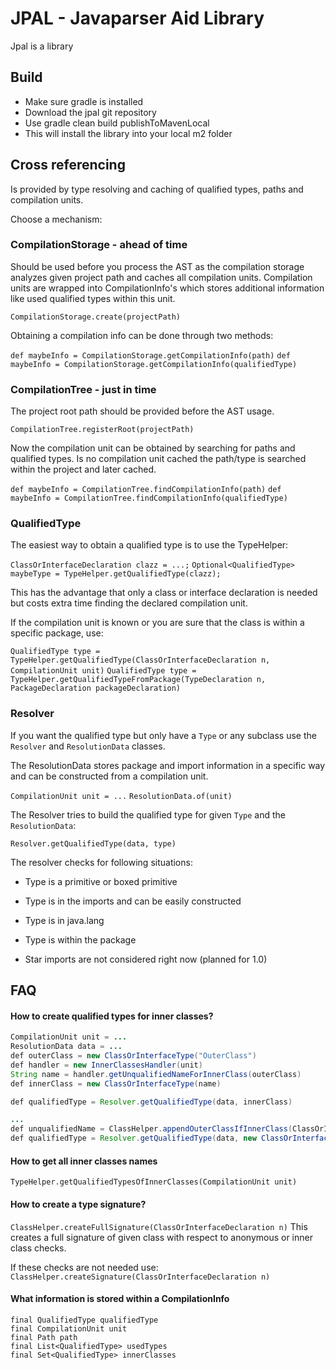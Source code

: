 # JPAL - Javaparser Aid Library

Jpal is a library

## Build

- Make sure gradle is installed
- Download the jpal git repository
- Use gradle clean build publishToMavenLocal
- This will install the library into your local m2 folder

## Cross referencing

Is provided by type resolving and caching of qualified types, paths
and compilation units.

Choose a mechanism:

### CompilationStorage - ahead of time

Should be used before you process the AST as the compilation storage
analyzes given project path and caches all compilation units.
Compilation units are wrapped into CompilationInfo's which stores 
additional information like used qualified types within this unit.

`CompilationStorage.create(projectPath)`

Obtaining a compilation info can be done through two methods:

`def maybeInfo = CompilationStorage.getCompilationInfo(path)`
`def maybeInfo = CompilationStorage.getCompilationInfo(qualifiedType)`

### CompilationTree - just in time

The project root path should be provided before the AST usage.

`CompilationTree.registerRoot(projectPath)`

Now the compilation unit can be obtained by searching for paths
and qualified types. Is no compilation unit cached the path/type is 
searched within the project and later cached.

`def maybeInfo = CompilationTree.findCompilationInfo(path)`
`def maybeInfo = CompilationTree.findCompilationInfo(qualifiedType)`

### QualifiedType

The easiest way to obtain a qualified type is to use the TypeHelper:

`ClassOrInterfaceDeclaration clazz = ...;`
`Optional<QualifiedType> maybeType = TypeHelper.getQualifiedType(clazz);`

This has the advantage that only a class or interface declaration
is needed but costs extra time finding the declared compilation unit.

If the compilation unit is known or you are sure that the class is 
within a specific package, use:

`QualifiedType type = TypeHelper.getQualifiedType(ClassOrInterfaceDeclaration n, CompilationUnit unit)`
`QualifiedType type = TypeHelper.getQualifiedTypeFromPackage(TypeDeclaration n, PackageDeclaration packageDeclaration)`

### Resolver

If you want the qualified type but only have a `Type` or any subclass
use the `Resolver` and `ResolutionData` classes.

The ResolutionData stores package and import information in a specific way
and can be constructed from a compilation unit.

`CompilationUnit unit = ...`
`ResolutionData.of(unit)`

The Resolver tries to build the qualified type for given `Type` and the 
`ResolutionData`:

`Resolver.getQualifiedType(data, type)`

The resolver checks for following situations:

- Type is a primitive or boxed primitive
- Type is in the imports and can be easily constructed
- Type is in java.lang
- Type is within the package

- Star imports are not considered right now (planned for 1.0)

## FAQ

#### How to create qualified types for inner classes?

```java
CompilationUnit unit = ...
ResolutionData data = ...
def outerClass = new ClassOrInterfaceType("OuterClass")
def handler = new InnerClassesHandler(unit)
String name = handler.getUnqualifiedNameForInnerClass(outerClass) 
def innerClass = new ClassOrInterfaceType(name)

def qualifiedType = Resolver.getQualifiedType(data, innerClass)
```

```java 
...
def unqualifiedName = ClassHelper.appendOuterClassIfInnerClass(ClassOrInterfaceDeclaration n)
def qualifiedType = Resolver.getQualifiedType(data, new ClassOrInterfaceType(unqualifiedName))
```

#### How to get all inner classes names

`TypeHelper.getQualifiedTypesOfInnerClasses(CompilationUnit unit)`

#### How to create a type signature?

`ClassHelper.createFullSignature(ClassOrInterfaceDeclaration n)`
This creates a full signature of given class with respect to anonymous or inner class checks.

If these checks are not needed use:
`ClassHelper.createSignature(ClassOrInterfaceDeclaration n)`

#### What information is stored within a CompilationInfo

```
final QualifiedType qualifiedType
final CompilationUnit unit
final Path path
final List<QualifiedType> usedTypes
final Set<QualifiedType> innerClasses
```